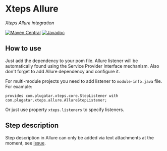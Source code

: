 # Xteps Allure

*Xteps Allure integration*

[![Maven Central](https://maven-badges.herokuapp.com/maven-central/com.plugatar.xteps/xteps-allure/badge.svg)](https://maven-badges.herokuapp.com/maven-central/com.plugatar.xteps/xteps-allure)
[![Javadoc](https://javadoc.io/badge2/com.plugatar.xteps/xteps-allure/javadoc.svg)](https://javadoc.io/doc/com.plugatar.xteps/xteps-allure)

## How to use

Just add the dependency to your pom file. Allure listener will be automatically found using the Service Provider
Interface mechanism. Also don't forget to add Allure dependency and configure it.

For multi-module projects you need to add listener to `module-info.java` file. For example:
```
provides com.plugatar.xteps.core.StepListener with com.plugatar.xteps.allure.AllureStepListener;
```
Or just use property `xteps.listeners` to specify listeners.

## Step description

Step description in Allure can only be added via text attachments at the moment, see [issue](https://github.com/allure-framework/allure2/issues/1699).
